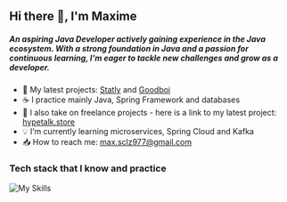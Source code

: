 ## Hi there 👋, I'm Maxime

##### An aspiring Java Developer actively gaining experience in the Java ecosystem. With a strong foundation in Java and a passion for continuous learning, I'm eager to tackle new challenges and grow as a developer.

- 💾 My latest projects: [Statly](https://github.com/laa66/statly-backend-api) and [Goodboi](https://github.com/laa66/goodboi-discord-bot)
- ☕ I practice mainly Java, Spring Framework and databases
- 📲 I also take on freelance projects - here is a link to my latest project: [hypetalk.store](https://hypetalk.store)
- 💡 I’m currently learning microservices, Spring Cloud and Kafka
- 📥 How to reach me: max.sclz977@gmail.com

### Tech stack that I know and practice

![My Skills](https://skillicons.dev/icons?i=java,spring,hibernate,maven,mysql,postman,idea,vscode,cs,docker,linux,react,html,css,git)

<!--
**laa66/laa66** is a ✨ _special_ ✨ repository because its `README.md` (this file) appears on your GitHub profile.

Here are some ideas to get you started:

- 🔭 I’m currently working on ...
- 🌱 I’m currently learning ...
- 👯 I’m looking to collaborate on ...
- 🤔 I’m looking for help with ...
- 💬 Ask me about ...
- 📫 How to reach me: ...
- 😄 Pronouns: ...
- ⚡ Fun fact: ...
-->
